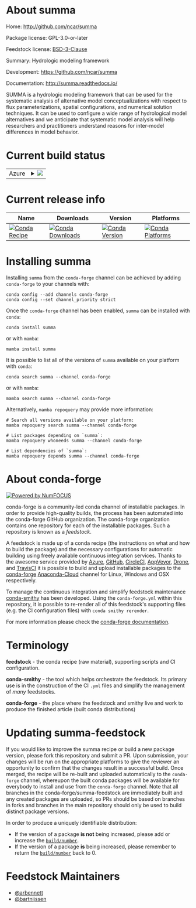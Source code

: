 About summa
===========

Home: http://github.com/ncar/summa

Package license: GPL-3.0-or-later

Feedstock license: [BSD-3-Clause](https://github.com/conda-forge/summa-feedstock/blob/main/LICENSE.txt)

Summary: Hydrologic modeling framework

Development: https://github.com/ncar/summa

Documentation: http://summa.readthedocs.io/

SUMMA is a hydrologic modeling framework that can be used for the
systematic analysis of alternative model conceptualizations with
respect to flux parameterizations, spatial configurations, and numerical
solution techniques. It can be used to configure a wide range of
hydrological model alternatives and we anticipate that systematic model
analysis will help researchers and practitioners understand reasons
for inter-model differences in model behavior.


Current build status
====================


<table>
    
  <tr>
    <td>Azure</td>
    <td>
      <details>
        <summary>
          <a href="https://dev.azure.com/conda-forge/feedstock-builds/_build/latest?definitionId=8018&branchName=main">
            <img src="https://dev.azure.com/conda-forge/feedstock-builds/_apis/build/status/summa-feedstock?branchName=main">
          </a>
        </summary>
        <table>
          <thead><tr><th>Variant</th><th>Status</th></tr></thead>
          <tbody><tr>
              <td>linux_64</td>
              <td>
                <a href="https://dev.azure.com/conda-forge/feedstock-builds/_build/latest?definitionId=8018&branchName=main">
                  <img src="https://dev.azure.com/conda-forge/feedstock-builds/_apis/build/status/summa-feedstock?branchName=main&jobName=linux&configuration=linux_64_" alt="variant">
                </a>
              </td>
            </tr><tr>
              <td>osx_64</td>
              <td>
                <a href="https://dev.azure.com/conda-forge/feedstock-builds/_build/latest?definitionId=8018&branchName=main">
                  <img src="https://dev.azure.com/conda-forge/feedstock-builds/_apis/build/status/summa-feedstock?branchName=main&jobName=osx&configuration=osx_64_" alt="variant">
                </a>
              </td>
            </tr>
          </tbody>
        </table>
      </details>
    </td>
  </tr>
</table>

Current release info
====================

| Name | Downloads | Version | Platforms |
| --- | --- | --- | --- |
| [![Conda Recipe](https://img.shields.io/badge/recipe-summa-green.svg)](https://anaconda.org/conda-forge/summa) | [![Conda Downloads](https://img.shields.io/conda/dn/conda-forge/summa.svg)](https://anaconda.org/conda-forge/summa) | [![Conda Version](https://img.shields.io/conda/vn/conda-forge/summa.svg)](https://anaconda.org/conda-forge/summa) | [![Conda Platforms](https://img.shields.io/conda/pn/conda-forge/summa.svg)](https://anaconda.org/conda-forge/summa) |

Installing summa
================

Installing `summa` from the `conda-forge` channel can be achieved by adding `conda-forge` to your channels with:

```
conda config --add channels conda-forge
conda config --set channel_priority strict
```

Once the `conda-forge` channel has been enabled, `summa` can be installed with `conda`:

```
conda install summa
```

or with `mamba`:

```
mamba install summa
```

It is possible to list all of the versions of `summa` available on your platform with `conda`:

```
conda search summa --channel conda-forge
```

or with `mamba`:

```
mamba search summa --channel conda-forge
```

Alternatively, `mamba repoquery` may provide more information:

```
# Search all versions available on your platform:
mamba repoquery search summa --channel conda-forge

# List packages depending on `summa`:
mamba repoquery whoneeds summa --channel conda-forge

# List dependencies of `summa`:
mamba repoquery depends summa --channel conda-forge
```


About conda-forge
=================

[![Powered by
NumFOCUS](https://img.shields.io/badge/powered%20by-NumFOCUS-orange.svg?style=flat&colorA=E1523D&colorB=007D8A)](https://numfocus.org)

conda-forge is a community-led conda channel of installable packages.
In order to provide high-quality builds, the process has been automated into the
conda-forge GitHub organization. The conda-forge organization contains one repository
for each of the installable packages. Such a repository is known as a *feedstock*.

A feedstock is made up of a conda recipe (the instructions on what and how to build
the package) and the necessary configurations for automatic building using freely
available continuous integration services. Thanks to the awesome service provided by
[Azure](https://azure.microsoft.com/en-us/services/devops/), [GitHub](https://github.com/),
[CircleCI](https://circleci.com/), [AppVeyor](https://www.appveyor.com/),
[Drone](https://cloud.drone.io/welcome), and [TravisCI](https://travis-ci.com/)
it is possible to build and upload installable packages to the
[conda-forge](https://anaconda.org/conda-forge) [Anaconda-Cloud](https://anaconda.org/)
channel for Linux, Windows and OSX respectively.

To manage the continuous integration and simplify feedstock maintenance
[conda-smithy](https://github.com/conda-forge/conda-smithy) has been developed.
Using the ``conda-forge.yml`` within this repository, it is possible to re-render all of
this feedstock's supporting files (e.g. the CI configuration files) with ``conda smithy rerender``.

For more information please check the [conda-forge documentation](https://conda-forge.org/docs/).

Terminology
===========

**feedstock** - the conda recipe (raw material), supporting scripts and CI configuration.

**conda-smithy** - the tool which helps orchestrate the feedstock.
                   Its primary use is in the construction of the CI ``.yml`` files
                   and simplify the management of *many* feedstocks.

**conda-forge** - the place where the feedstock and smithy live and work to
                  produce the finished article (built conda distributions)


Updating summa-feedstock
========================

If you would like to improve the summa recipe or build a new
package version, please fork this repository and submit a PR. Upon submission,
your changes will be run on the appropriate platforms to give the reviewer an
opportunity to confirm that the changes result in a successful build. Once
merged, the recipe will be re-built and uploaded automatically to the
`conda-forge` channel, whereupon the built conda packages will be available for
everybody to install and use from the `conda-forge` channel.
Note that all branches in the conda-forge/summa-feedstock are
immediately built and any created packages are uploaded, so PRs should be based
on branches in forks and branches in the main repository should only be used to
build distinct package versions.

In order to produce a uniquely identifiable distribution:
 * If the version of a package **is not** being increased, please add or increase
   the [``build/number``](https://docs.conda.io/projects/conda-build/en/latest/resources/define-metadata.html#build-number-and-string).
 * If the version of a package **is** being increased, please remember to return
   the [``build/number``](https://docs.conda.io/projects/conda-build/en/latest/resources/define-metadata.html#build-number-and-string)
   back to 0.

Feedstock Maintainers
=====================

* [@arbennett](https://github.com/arbennett/)
* [@bartnijssen](https://github.com/bartnijssen/)

